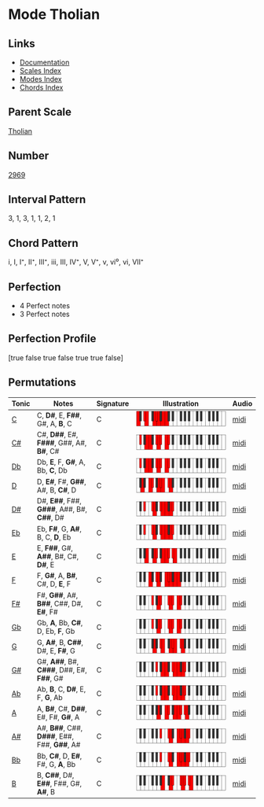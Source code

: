 # Mode Tholian

## Links

- [Documentation](index.md)
- [Scales Index](Scales.md)
- [Modes Index](Modes.md)
- [Chords Index](Chords.md)

## Parent Scale

[Tholian](ScaleTholian.md)

## Number

[2969](https://ianring.com/musictheory/scales/2969)

## Interval Pattern

3, 1, 3, 1, 1, 2, 1

## Chord Pattern

i, I, I⁺, II⁺, III⁺, iii, III, IV⁺, V, V⁺, v, vi⁰, vi, VII⁺

## Perfection

- 4 Perfect notes
- 3 Perfect notes

## Perfection Profile

[true false true false true true false]

## Permutations

| Tonic | Notes | Signature | Illustration | Audio |
|-------|-------|-----------|--------------|-------|
| [C](ModeCNaturalTholian.md) | C, **D#**, E, **F##**, G#, A, **B**, C | C | ![CNaturalTholian](ModeCNaturalTholian.png) | [midi](https://github.com/edipermadi/music/blob/main/docs/ModeCNaturalTholian.mid?raw=true) |
| [C#](ModeCSharpTholian.md) | C#, **D##**, E#, **F###**, G##, A#, **B#**, C# | C | ![CSharpTholian](ModeCSharpTholian.png) | [midi](https://github.com/edipermadi/music/blob/main/docs/ModeCSharpTholian.mid?raw=true) |
| [Db](ModeDFlatTholian.md) | Db, **E**, F, **G#**, A, Bb, **C**, Db | C | ![DFlatTholian](ModeDFlatTholian.png) | [midi](https://github.com/edipermadi/music/blob/main/docs/ModeDFlatTholian.mid?raw=true) |
| [D](ModeDNaturalTholian.md) | D, **E#**, F#, **G##**, A#, B, **C#**, D | C | ![DNaturalTholian](ModeDNaturalTholian.png) | [midi](https://github.com/edipermadi/music/blob/main/docs/ModeDNaturalTholian.mid?raw=true) |
| [D#](ModeDSharpTholian.md) | D#, **E##**, F##, **G###**, A##, B#, **C##**, D# | C | ![DSharpTholian](ModeDSharpTholian.png) | [midi](https://github.com/edipermadi/music/blob/main/docs/ModeDSharpTholian.mid?raw=true) |
| [Eb](ModeEFlatTholian.md) | Eb, **F#**, G, **A#**, B, C, **D**, Eb | C | ![EFlatTholian](ModeEFlatTholian.png) | [midi](https://github.com/edipermadi/music/blob/main/docs/ModeEFlatTholian.mid?raw=true) |
| [E](ModeENaturalTholian.md) | E, **F##**, G#, **A##**, B#, C#, **D#**, E | C | ![ENaturalTholian](ModeENaturalTholian.png) | [midi](https://github.com/edipermadi/music/blob/main/docs/ModeENaturalTholian.mid?raw=true) |
| [F](ModeFNaturalTholian.md) | F, **G#**, A, **B#**, C#, D, **E**, F | C | ![FNaturalTholian](ModeFNaturalTholian.png) | [midi](https://github.com/edipermadi/music/blob/main/docs/ModeFNaturalTholian.mid?raw=true) |
| [F#](ModeFSharpTholian.md) | F#, **G##**, A#, **B##**, C##, D#, **E#**, F# | C | ![FSharpTholian](ModeFSharpTholian.png) | [midi](https://github.com/edipermadi/music/blob/main/docs/ModeFSharpTholian.mid?raw=true) |
| [Gb](ModeGFlatTholian.md) | Gb, **A**, Bb, **C#**, D, Eb, **F**, Gb | C | ![GFlatTholian](ModeGFlatTholian.png) | [midi](https://github.com/edipermadi/music/blob/main/docs/ModeGFlatTholian.mid?raw=true) |
| [G](ModeGNaturalTholian.md) | G, **A#**, B, **C##**, D#, E, **F#**, G | C | ![GNaturalTholian](ModeGNaturalTholian.png) | [midi](https://github.com/edipermadi/music/blob/main/docs/ModeGNaturalTholian.mid?raw=true) |
| [G#](ModeGSharpTholian.md) | G#, **A##**, B#, **C###**, D##, E#, **F##**, G# | C | ![GSharpTholian](ModeGSharpTholian.png) | [midi](https://github.com/edipermadi/music/blob/main/docs/ModeGSharpTholian.mid?raw=true) |
| [Ab](ModeAFlatTholian.md) | Ab, **B**, C, **D#**, E, F, **G**, Ab | C | ![AFlatTholian](ModeAFlatTholian.png) | [midi](https://github.com/edipermadi/music/blob/main/docs/ModeAFlatTholian.mid?raw=true) |
| [A](ModeANaturalTholian.md) | A, **B#**, C#, **D##**, E#, F#, **G#**, A | C | ![ANaturalTholian](ModeANaturalTholian.png) | [midi](https://github.com/edipermadi/music/blob/main/docs/ModeANaturalTholian.mid?raw=true) |
| [A#](ModeASharpTholian.md) | A#, **B##**, C##, **D###**, E##, F##, **G##**, A# | C | ![ASharpTholian](ModeASharpTholian.png) | [midi](https://github.com/edipermadi/music/blob/main/docs/ModeASharpTholian.mid?raw=true) |
| [Bb](ModeBFlatTholian.md) | Bb, **C#**, D, **E#**, F#, G, **A**, Bb | C | ![BFlatTholian](ModeBFlatTholian.png) | [midi](https://github.com/edipermadi/music/blob/main/docs/ModeBFlatTholian.mid?raw=true) |
| [B](ModeBNaturalTholian.md) | B, **C##**, D#, **E##**, F##, G#, **A#**, B | C | ![BNaturalTholian](ModeBNaturalTholian.png) | [midi](https://github.com/edipermadi/music/blob/main/docs/ModeBNaturalTholian.mid?raw=true) |
